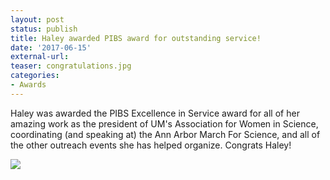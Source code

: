 ```yaml
---
layout: post
status: publish
title: Haley awarded PIBS award for outstanding service!
date: '2017-06-15'
external-url:
teaser: congratulations.jpg
categories:
- Awards
---
```

Haley was awarded the PIBS Excellence in Service award for all of her amazing work as the president of UM's Association for Women in Science, coordinating (and speaking at) the Ann Arbor March For Science, and all of the other outreach events she has helped organize. Congrats Haley! 

<img src="{{ site.url }}/assets/news_graphics/2017/Haley_Service_Award.jpg">
